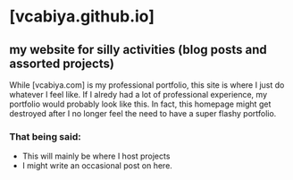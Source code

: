 # [vcabiya.github.io]
## my website for silly activities (blog posts and assorted projects)
While [vcabiya.com] is my professional portfolio, this site is where I just do whatever I feel like. If I alredy had a lot of professional experience, my portfolio would probably look like this. In fact, this homepage might get destroyed after I no longer feel the need to have a super flashy portfolio. 
### That being said:
- This will mainly be where I host projects
- I might write an occasional post on here.
